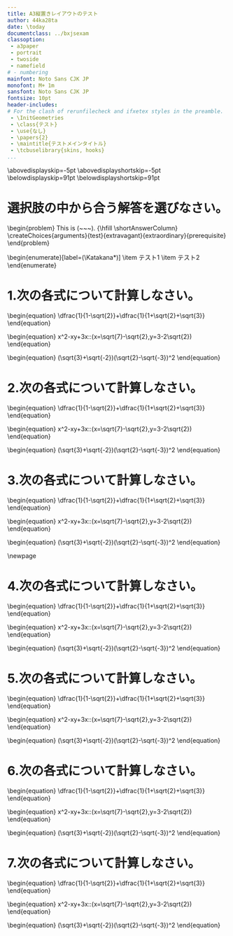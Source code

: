 ```yaml
---
title: A3縦置きレイアウトのテスト
author: 44ka28ta
date: \today
documentclass: ../bxjsexam
classoption:
 - a3paper
 - portrait
 - twoside
 - namefield
# - numbering
mainfont: Noto Sans CJK JP
monofont: M+ 1m
sansfont: Noto Sans CJK JP
fontsize: 10pt
header-includes:
# For the clash of rerunfilecheck and ifxetex styles in the preamble.
 - \InitGeometries
 - \class{テスト}
 - \use{なし}
 - \papers{2}
 - \maintitle{テストメインタイトル}
 - \tcbuselibrary{skins, hooks}
...
```


\abovedisplayskip=-5pt
\abovedisplayshortskip=-5pt
\belowdisplayskip=91pt
\belowdisplayshortskip=91pt

# 選択肢の中から合う解答を選びなさい。

\begin{problem}
This is (~~~). {\hfill \shortAnswerColumn}
\createChoices{arguments}{test}{extravagant}{extraordinary}{prerequisite}
\end{problem}

\begin{enumerate}[label=(\Katakana*)]
	\item テスト1
	\item テスト2
\end{enumerate}

# 1.次の各式について計算しなさい。

\begin{equation}
\dfrac{1}{1-\sqrt{2}}+\dfrac{1}{1+\sqrt{2}+\sqrt{3}}
\end{equation}

\begin{equation}
x^2-xy+3x\:\:(x=\sqrt{7}-\sqrt{2},y=3-2\sqrt{2})
\end{equation}

\begin{equation}
(\sqrt{3}+\sqrt{-2})(\sqrt{2}-\sqrt{-3})^2
\end{equation}

# 2.次の各式について計算しなさい。

\begin{equation}
\dfrac{1}{1-\sqrt{2}}+\dfrac{1}{1+\sqrt{2}+\sqrt{3}}
\end{equation}

\begin{equation}
x^2-xy+3x\:\:(x=\sqrt{7}-\sqrt{2},y=3-2\sqrt{2})
\end{equation}

\begin{equation}
(\sqrt{3}+\sqrt{-2})(\sqrt{2}-\sqrt{-3})^2
\end{equation}

# 3.次の各式について計算しなさい。

\begin{equation}
\dfrac{1}{1-\sqrt{2}}+\dfrac{1}{1+\sqrt{2}+\sqrt{3}}
\end{equation}

\begin{equation}
x^2-xy+3x\:\:(x=\sqrt{7}-\sqrt{2},y=3-2\sqrt{2})
\end{equation}

\begin{equation}
(\sqrt{3}+\sqrt{-2})(\sqrt{2}-\sqrt{-3})^2
\end{equation}

\newpage

# 4.次の各式について計算しなさい。

\begin{equation}
\dfrac{1}{1-\sqrt{2}}+\dfrac{1}{1+\sqrt{2}+\sqrt{3}}
\end{equation}

\begin{equation}
x^2-xy+3x\:\:(x=\sqrt{7}-\sqrt{2},y=3-2\sqrt{2})
\end{equation}

\begin{equation}
(\sqrt{3}+\sqrt{-2})(\sqrt{2}-\sqrt{-3})^2
\end{equation}


# 5.次の各式について計算しなさい。

\begin{equation}
\dfrac{1}{1-\sqrt{2}}+\dfrac{1}{1+\sqrt{2}+\sqrt{3}}
\end{equation}

\begin{equation}
x^2-xy+3x\:\:(x=\sqrt{7}-\sqrt{2},y=3-2\sqrt{2})
\end{equation}

\begin{equation}
(\sqrt{3}+\sqrt{-2})(\sqrt{2}-\sqrt{-3})^2
\end{equation}


# 6.次の各式について計算しなさい。

\begin{equation}
\dfrac{1}{1-\sqrt{2}}+\dfrac{1}{1+\sqrt{2}+\sqrt{3}}
\end{equation}

\begin{equation}
x^2-xy+3x\:\:(x=\sqrt{7}-\sqrt{2},y=3-2\sqrt{2})
\end{equation}

\begin{equation}
(\sqrt{3}+\sqrt{-2})(\sqrt{2}-\sqrt{-3})^2
\end{equation}

# 7.次の各式について計算しなさい。

\begin{equation}
\dfrac{1}{1-\sqrt{2}}+\dfrac{1}{1+\sqrt{2}+\sqrt{3}}
\end{equation}

\begin{equation}
x^2-xy+3x\:\:(x=\sqrt{7}-\sqrt{2},y=3-2\sqrt{2})
\end{equation}

\begin{equation}
(\sqrt{3}+\sqrt{-2})(\sqrt{2}-\sqrt{-3})^2
\end{equation}



